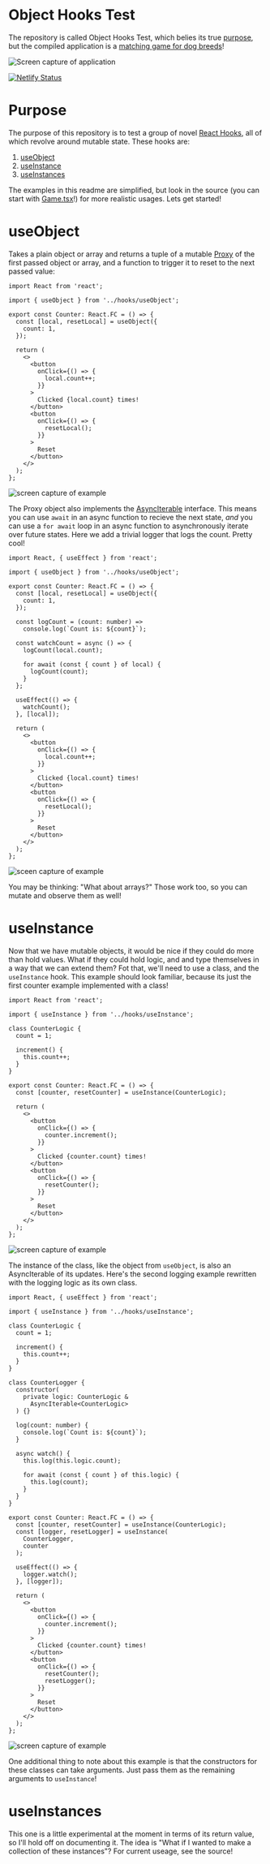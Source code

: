 # Object Hooks Test

The repository is called Object Hooks Test, which belies its true [purpose](#purpose), but the compiled application is a [matching game for dog breeds](https://object-hooks-test.netlify.app/)!

![Screen capture of application](./assets/screencap.gif)

[![Netlify Status](https://api.netlify.com/api/v1/badges/357c124b-d428-4d01-a7b2-c46ebe5a1815/deploy-status)](https://app.netlify.com/sites/object-hooks-test/deploys)

# Purpose

The purpose of this repository is to test a group of novel [React Hooks](https://reactjs.org/docs/hooks-intro.html), all of which revolve around mutable state. These hooks are:

1. [useObject](#useobject)
2. [useInstance](#useinstance)
3. [useInstances](#useinstances)

The examples in this readme are simplified, but look in the source (you can start with [Game.tsx](./src/components/Game.tsx)!) for more realistic usages. Lets get started!

# useObject

Takes a plain object or array and returns a tuple of a mutable [Proxy](https://developer.mozilla.org/en-US/docs/Web/JavaScript/Reference/Global_Objects/Proxy) of the first passed object or array, and a function to trigger it to reset to the next passed value:

```tsx
import React from 'react';

import { useObject } from '../hooks/useObject';

export const Counter: React.FC = () => {
  const [local, resetLocal] = useObject({
    count: 1,
  });

  return (
    <>
      <button
        onClick={() => {
          local.count++;
        }}
      >
        Clicked {local.count} times!
      </button>
      <button
        onClick={() => {
          resetLocal();
        }}
      >
        Reset
      </button>
    </>
  );
};
```

![screen capture of example](./assets/objecthooks-screencap1.gif)

The Proxy object also implements the [AsyncIterable](https://developer.mozilla.org/en-US/docs/Web/JavaScript/Reference/Global_Objects/Symbol/asyncIterator) interface. This means you can use `await` in an async function to recieve the next state, _and_ you can use a `for await` loop in an async function to asynchronously iterate over future states. Here we add a trivial logger that logs the count. Pretty cool!

```tsx
import React, { useEffect } from 'react';

import { useObject } from '../hooks/useObject';

export const Counter: React.FC = () => {
  const [local, resetLocal] = useObject({
    count: 1,
  });

  const logCount = (count: number) =>
    console.log(`Count is: ${count}`);

  const watchCount = async () => {
    logCount(local.count);

    for await (const { count } of local) {
      logCount(count);
    }
  };

  useEffect(() => {
    watchCount();
  }, [local]);

  return (
    <>
      <button
        onClick={() => {
          local.count++;
        }}
      >
        Clicked {local.count} times!
      </button>
      <button
        onClick={() => {
          resetLocal();
        }}
      >
        Reset
      </button>
    </>
  );
};
```

![sceen capture of example](./assets/objecthooks-screencap2.gif)

You may be thinking: "What about arrays?" Those work too, so you can mutate and observe them as well!

# useInstance

Now that we have mutable objects, it would be nice if they could do more than hold values. What if they could hold logic, and and type themselves in a way that we can extend them? Fot that, we'll need to use a class, and the `useInstance` hook. This example should look familiar, because its just the first counter example implemented with a class!

```tsx
import React from 'react';

import { useInstance } from '../hooks/useInstance';

class CounterLogic {
  count = 1;

  increment() {
    this.count++;
  }
}

export const Counter: React.FC = () => {
  const [counter, resetCounter] = useInstance(CounterLogic);

  return (
    <>
      <button
        onClick={() => {
          counter.increment();
        }}
      >
        Clicked {counter.count} times!
      </button>
      <button
        onClick={() => {
          resetCounter();
        }}
      >
        Reset
      </button>
    </>
  );
};
```

![screen capture of example](./assets/objecthooks-screencap3.gif)

The instance of the class, like the object from `useObject`, is also an AsyncIterable of its updates. Here's the second logging example rewritten with the logging logic as its own class.

```tsx
import React, { useEffect } from 'react';

import { useInstance } from '../hooks/useInstance';

class CounterLogic {
  count = 1;

  increment() {
    this.count++;
  }
}

class CounterLogger {
  constructor(
    private logic: CounterLogic &
      AsyncIterable<CounterLogic>
  ) {}

  log(count: number) {
    console.log(`Count is: ${count}`);
  }

  async watch() {
    this.log(this.logic.count);

    for await (const { count } of this.logic) {
      this.log(count);
    }
  }
}

export const Counter: React.FC = () => {
  const [counter, resetCounter] = useInstance(CounterLogic);
  const [logger, resetLogger] = useInstance(
    CounterLogger,
    counter
  );

  useEffect(() => {
    logger.watch();
  }, [logger]);

  return (
    <>
      <button
        onClick={() => {
          counter.increment();
        }}
      >
        Clicked {counter.count} times!
      </button>
      <button
        onClick={() => {
          resetCounter();
          resetLogger();
        }}
      >
        Reset
      </button>
    </>
  );
};
```

![screen capture of example](./assets/objecthooks-screencap4.gif)

One additional thing to note about this example is that the constructors for these classes can take arguments. Just pass them as the remaining arguments to `useInstance`!

# useInstances

This one is a little experimental at the moment in terms of its return value, so I'll hold off on documenting it. The idea is "What if I wanted to make a collection of these instances"? For current useage, see the source!
